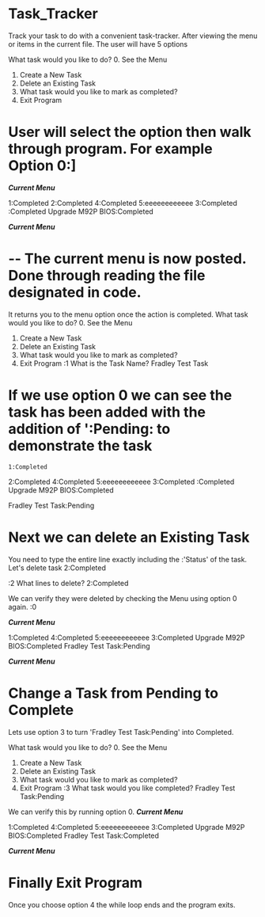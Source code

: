 # Task_Tracker
Track your task to do with a convenient task-tracker. After viewing the menu or items in the current file. The user will have 5 options 

What task would you like to do?
 0. See the Menu
 1. Create a New Task
 2. Delete an Existing Task
 3. What task would you like to mark as completed?
 4. Exit Program

# User will select the option then walk through program. For example Option 0:]
***Current Menu***

1:Completed
 2:Completed
 4:Completed
 5:eeeeeeeeeeee
 3:Completed
 :Completed
 Upgrade M92P BIOS:Completed


***Current Menu***

# -- The current menu is now posted. Done through reading the file designated in code.
It returns you to the menu option once the action is completed. 
What task would you like to do?
 0. See the Menu
 1. Create a New Task
 2. Delete an Existing Task
 3. What task would you like to mark as completed?
 4. Exit Program
:1
What is the Task Name?
Fradley Test Task

# If we use option 0 we can see the task has been added with the addition of ':Pending: to demonstrate the task
    1:Completed
 2:Completed
 4:Completed
 5:eeeeeeeeeeee
 3:Completed
 :Completed
 Upgrade M92P BIOS:Completed

 Fradley Test Task:Pending

 # Next we can delete an Existing Task
   You need to type the entire line exactly including the :'Status' of the task. 
   Let's delete task 2:Completed
   
:2
What lines to delete?
2:Completed

We can verify they were deleted by checking the Menu using option 0 again. 
:0

***Current Menu***

1:Completed
 4:Completed
 5:eeeeeeeeeeee
 3:Completed
 Upgrade M92P BIOS:Completed
 Fradley Test Task:Pending

***Current Menu***
# Change a Task from Pending to Complete
Lets use option 3 to turn 'Fradley Test Task:Pending' into Completed. 

What task would you like to do?
 0. See the Menu
 1. Create a New Task
 2. Delete an Existing Task
 3. What task would you like to mark as completed?
 4. Exit Program
:3
What task would you like completed?
Fradley Test Task:Pending

We can verify this by running option 0. 
***Current Menu***

1:Completed
 4:Completed
 5:eeeeeeeeeeee
 3:Completed
 Upgrade M92P BIOS:Completed
 Fradley Test Task:Completed


***Current Menu***

# Finally Exit Program
Once you choose option 4 the while loop ends and the program exits. 

